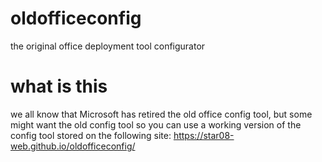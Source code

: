 # oldofficeconfig

the original office deployment tool configurator

# what is this

we all know that Microsoft has retired the old office config tool, but some might want the old config tool so you can use a working version of the config tool stored on the following site: https://star08-web.github.io/oldofficeconfig/


